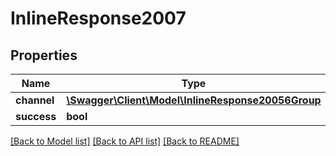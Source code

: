 # InlineResponse2007

## Properties
Name | Type | Description | Notes
------------ | ------------- | ------------- | -------------
**channel** | [**\Swagger\Client\Model\InlineResponse20056Group**](InlineResponse20056Group.md) |  | [optional] 
**success** | **bool** |  | [optional] 

[[Back to Model list]](../../README.md#documentation-for-models) [[Back to API list]](../../README.md#documentation-for-api-endpoints) [[Back to README]](../../README.md)

